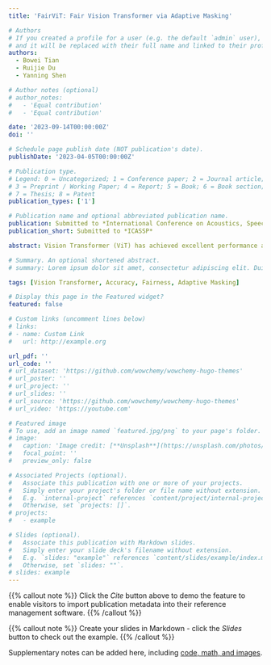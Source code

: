 ```yaml
---
title: 'FairViT: Fair Vision Transformer via Adaptive Masking'

# Authors
# If you created a profile for a user (e.g. the default `admin` user), write the username (folder name) here
# and it will be replaced with their full name and linked to their profile.
authors:
  - Bowei Tian
  - Ruijie Du
  - Yanning Shen

# Author notes (optional)
# author_notes:
#   - 'Equal contribution'
#   - 'Equal contribution'

date: '2023-09-14T00:00:00Z'
doi: ''

# Schedule page publish date (NOT publication's date).
publishDate: '2023-04-05T00:00:00Z'

# Publication type.
# Legend: 0 = Uncategorized; 1 = Conference paper; 2 = Journal article;
# 3 = Preprint / Working Paper; 4 = Report; 5 = Book; 6 = Book section;
# 7 = Thesis; 8 = Patent
publication_types: ['1']

# Publication name and optional abbreviated publication name.
publication: Submitted to *International Conference on Acoustics, Speech and Signal Processing*
publication_short: Submitted to *ICASSP*

abstract: Vision Transformer (ViT) has achieved excellent performance and demonstrated its promising potential on various computer vision tasks. The wide deployment of ViT in real-world tasks requires a thorough understanding of the societal impact of the model. However, most ViTs do not take fairness into account and existing fairness-aware algorithms designed for CNNs do not perform well on ViT. It is necessary to develop a new fair ViT framework. Moreover, previous works typically sacrifice accuracy for fairness. Therefore, we aim to develop an algorithm that improves fairness without sacrificing accuracy too much. To this end, we introduce a novel distance loss, and deploy adaptive fairness-aware masks on attention layers to improve fairness, which are updated with model parameters. Experimental results show the proposed methods achieve higher accuracy than alternatives, 6.72% higher than the best alternative while reaching a similar fairness result.

# Summary. An optional shortened abstract.
# summary: Lorem ipsum dolor sit amet, consectetur adipiscing elit. Duis posuere tellus ac convallis placerat. Proin tincidunt magna sed ex sollicitudin condimentum.

tags: [Vision Transformer, Accuracy, Fairness, Adaptive Masking]

# Display this page in the Featured widget?
featured: false

# Custom links (uncomment lines below)
# links:
# - name: Custom Link
#   url: http://example.org

url_pdf: ''
url_code: ''
# url_dataset: 'https://github.com/wowchemy/wowchemy-hugo-themes'
# url_poster: ''
# url_project: ''
# url_slides: ''
# url_source: 'https://github.com/wowchemy/wowchemy-hugo-themes'
# url_video: 'https://youtube.com'

# Featured image
# To use, add an image named `featured.jpg/png` to your page's folder.
# image:
#   caption: 'Image credit: [**Unsplash**](https://unsplash.com/photos/pLCdAaMFLTE)'
#   focal_point: ''
#   preview_only: false

# Associated Projects (optional).
#   Associate this publication with one or more of your projects.
#   Simply enter your project's folder or file name without extension.
#   E.g. `internal-project` references `content/project/internal-project/index.md`.
#   Otherwise, set `projects: []`.
# projects:
#   - example

# Slides (optional).
#   Associate this publication with Markdown slides.
#   Simply enter your slide deck's filename without extension.
#   E.g. `slides: "example"` references `content/slides/example/index.md`.
#   Otherwise, set `slides: ""`.
# slides: example
---
```


{{% callout note %}}
Click the _Cite_ button above to demo the feature to enable visitors to import publication metadata into their reference management software.
{{% /callout %}}

{{% callout note %}}
Create your slides in Markdown - click the _Slides_ button to check out the example.
{{% /callout %}}

Supplementary notes can be added here, including [code, math, and images](https://wowchemy.com/docs/writing-markdown-latex/).
